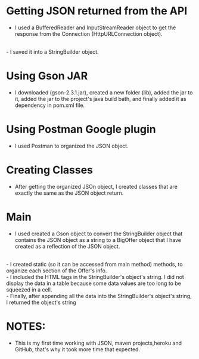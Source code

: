# Getting JSON returned from the API
- I used a BufferedReader and InputStreamReader object to get the response from the Connection (HttpURLConnection object).
<br/>
- I saved it into a StringBuilder  object.
<br/>

# Using Gson JAR
- I downloaded (gson-2.3.1.jar), created a new folder (lib), added the jar to it, added the jar to the project's java build bath, and finally added it as dependency in pom.xml file.

# Using Postman Google plugin
- I used Postman to organized the JSON object.

# Creating Classes
- After getting the organized JSOn object, I created classes that are exactly the same as the JSON object return.

# Main
- I used created a Gson object to convert the StringBuilder object that contains the JSON object as a string to a BigOffer object that I have created as a reflection of the JSON object.
<br/>
- I created static (so it can be accessed from main method) methods, to organize each section of the Offer's info.
<br/>
- I included the HTML tags in the StringBuilder's object's string. I did not display the data in a table because some data values are too long to be squeezed in a cell.
<br/>
- Finally, after appending all the data into the StringBuilder's object's string, I returned the object's string


# NOTES:
- This is my first time working with JSON, maven projects,heroku and GitHub, that's why it took more time that expected.